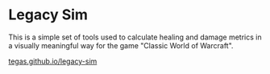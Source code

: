 # Legacy Sim

This is a simple set of tools used to calculate healing and damage metrics in a visually meaningful way for the game "Classic World of Warcraft".

[tegas.github.io/legacy-sim](https://tegas.github.io/legacy-sim/)
